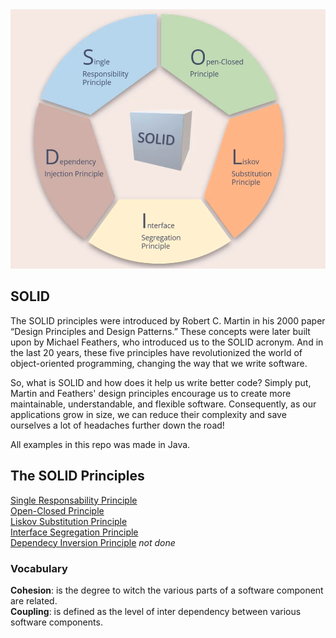 <div align="center">
<img src="solid.png" alt="solid principles" width="550" />
</div>

## SOLID

The SOLID principles were introduced by Robert C. Martin in his 2000 paper “Design Principles and Design Patterns.” These concepts were later built upon by Michael Feathers, who introduced us to the SOLID acronym. And in the last 20 years, these five principles have revolutionized the world of object-oriented programming, changing the way that we write software.

So, what is SOLID and how does it help us write better code? Simply put, Martin and Feathers' design principles encourage us to create more maintainable, understandable, and flexible software. Consequently, as our applications grow in size, we can reduce their complexity and save ourselves a lot of headaches further down the road!

All examples in this repo was made in Java.

## The SOLID Principles

<a href="single-responsability-principle.md">Single Responsability Principle</a> <br />
<a href="open-closed-principle.md">Open-Closed Principle</a> <br />
<a href="liskov-substitution-principle.md">Liskov Substitution Principle</a> <br />
<a href="interface-segregation-principle.md">Interface Segregation Principle</a> <br /> 
<a href="dependency-inversion-principle.md">Dependecy Inversion Principle</a> *not done* <br />
### Vocabulary

**Cohesion**: is the degree to witch the various parts of a software component are related.<br/>
**Coupling**: is defined as the level of inter dependency between various software components.<br/>
